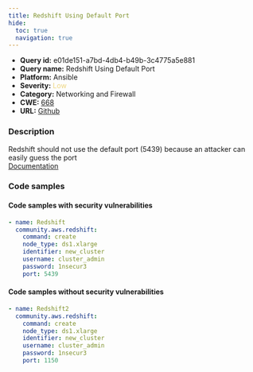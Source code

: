 ```yaml
---
title: Redshift Using Default Port
hide:
  toc: true
  navigation: true
---
```


<style>
  .highlight .hll {
    background-color: #ff171742;
  }
  .md-content {
    max-width: 1100px;
    margin: 0 auto;
  }
</style>

-   **Query id:** e01de151-a7bd-4db4-b49b-3c4775a5e881
-   **Query name:** Redshift Using Default Port
-   **Platform:** Ansible
-   **Severity:** <span style="color:#edd57e">Low</span>
-   **Category:** Networking and Firewall
-   **CWE:** <a href="https://cwe.mitre.org/data/definitions/668.html" onclick="newWindowOpenerSafe(event, 'https://cwe.mitre.org/data/definitions/668.html')">668</a>
-   **URL:** [Github](https://github.com/Checkmarx/kics/tree/master/assets/queries/ansible/aws/redshift_using_default_port)

### Description
Redshift should not use the default port (5439) because an attacker can easily guess the port<br>
[Documentation](https://docs.ansible.com/ansible/latest/collections/community/aws/redshift_module.html#parameter-port)

### Code samples
#### Code samples with security vulnerabilities
```yaml title="Positive test num. 1 - yaml file" hl_lines="8"
- name: Redshift
  community.aws.redshift:
    command: create
    node_type: ds1.xlarge
    identifier: new_cluster
    username: cluster_admin
    password: 1nsecur3
    port: 5439

```


#### Code samples without security vulnerabilities
```yaml title="Negative test num. 1 - yaml file"
- name: Redshift2
  community.aws.redshift:
    command: create
    node_type: ds1.xlarge
    identifier: new_cluster
    username: cluster_admin
    password: 1nsecur3
    port: 1150

```
